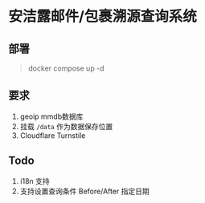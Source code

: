 # 安洁露邮件/包裹溯源查询系统

## 部署

> docker compose up -d 

## 要求

1. geoip mmdb数据库
2. 挂载 ``/data`` 作为数据保存位置
3. Cloudflare Turnstile


## Todo
1. i18n 支持
2. 支持设置查询条件 Before/After 指定日期

